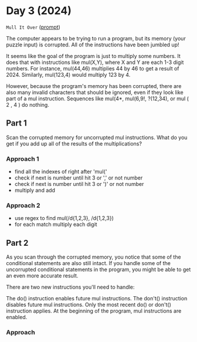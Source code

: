 # Day 3 (2024)

`Mull It Over` ([prompt](https://adventofcode.com/2024/day/3))

The computer appears to be trying to run a program, but its memory (your puzzle input) is corrupted. All of the instructions have been jumbled up!

It seems like the goal of the program is just to multiply some numbers. It does that with instructions like mul(X,Y), where X and Y are each 1-3 digit numbers. For instance, mul(44,46) multiplies 44 by 46 to get a result of 2024. Similarly, mul(123,4) would multiply 123 by 4.

However, because the program's memory has been corrupted, there are also many invalid characters that should be ignored, even if they look like part of a mul instruction. Sequences like mul(4*, mul(6,9!, ?(12,34), or mul ( 2 , 4 ) do nothing.

## Part 1
Scan the corrupted memory for uncorrupted mul instructions. What do you get if you add up all of the results of the multiplications?

### Approach 1
- find all the indexes of right after 'mul('
- check if next is number until hit 3 or ',' or not number
- check if next is number until hit 3 or ')' or not number
- multiply and add
### Approach 2
- use regex to find mul(/d{1,2,3}, /d{1,2,3})
- for each match multiply each digit

## Part 2

As you scan through the corrupted memory, you notice that some of the conditional statements are also still intact. If you handle some of the uncorrupted conditional statements in the program, you might be able to get an even more accurate result.

There are two new instructions you'll need to handle:

The do() instruction enables future mul instructions.
The don't() instruction disables future mul instructions.
Only the most recent do() or don't() instruction applies. At the beginning of the program, mul instructions are enabled.

### Approach
